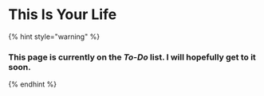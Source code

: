 # This Is Your Life

{% hint style="warning" %}
### This page is currently on the _To-Do_ list. I will hopefully get to it soon.
{% endhint %}

